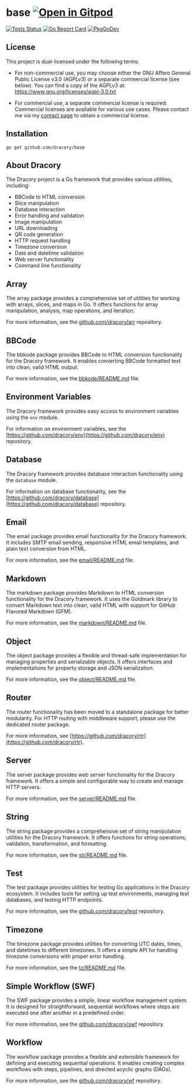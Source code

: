 # base <a href="https://gitpod.io/#https://github.com/dracory/base" style="float:right:"><img src="https://gitpod.io/button/open-in-gitpod.svg" alt="Open in Gitpod" loading="lazy"></a>

[![Tests Status](https://github.com/dracory/base/actions/workflows/tests.yml/badge.svg?branch=main)](https://github.com/dracory/base/actions/workflows/tests.yml)
[![Go Report Card](https://goreportcard.com/badge/github.com/dracory/base)](https://goreportcard.com/report/github.com/dracory/base)
[![PkgGoDev](https://pkg.go.dev/badge/github.com/dracory/base)](https://pkg.go.dev/github.com/dracory/base)

## License

This project is dual-licensed under the following terms:

- For non-commercial use, you may choose either the GNU Affero General Public License v3.0 (AGPLv3) _or_ a separate commercial license (see below). You can find a copy of the AGPLv3 at: https://www.gnu.org/licenses/agpl-3.0.txt

- For commercial use, a separate commercial license is required. Commercial licenses are available for various use cases. Please contact me via my [contact page](https://lesichkov.co.uk/contact) to obtain a commercial license.

## Installation

```
go get github.com/dracory/base
```

## About Dracory

The Dracory project is a Go framework that provides various utilities, including:

- BBCode to HTML conversion
- Slice manipulation
- Database interaction
- Error handling and validation
- Image manipulation
- URL downloading
- QR code generation
- HTTP request handling
- Timezone conversion
- Date and datetime validation
- Web server functionality
- Command line functionality


## Array

The array package provides a comprehensive set of utilities for working
with arrays, slices, and maps in Go.
It offers functions for array manipulation, analysis, map operations, and iteration.

For more information, see the [github.com/dracory/arr](https://github.com/dracory/arr) repository.

## BBCode

The bbkode package provides BBCode to HTML conversion functionality for the Dracory framework.
It enables converting BBCode formatted text into clean, valid HTML output.

For more information, see the [bbkode/README.md](bbkode/README.md) file.

## Environment Variables

The Dracory framework provides easy access to environment variables
using the `env` module.

For information on environment variables, see the [https://github.com/dracory/env](https://github.com/dracory/env) repository.

## Database

The Dracory framework provides database interaction functionality
using the `database` module.

For information on database functionality, see the [https://github.com/dracory/database](https://github.com/dracory/database) repository.

## Email

The email package provides email functionality for the Dracory framework.
It includes SMTP email sending, responsive HTML email templates, and plain text conversion from HTML.

For more information, see the [email/README.md](email/README.md) file.

## Markdown

The markdown package provides Markdown to HTML conversion functionality for the Dracory framework.
It uses the Goldmark library to convert Markdown text into clean, valid HTML with support for GitHub Flavored Markdown (GFM).

For more information, see the [markdown/README.md](markdown/README.md) file.

## Object

The object package provides a flexible and thread-safe implementation for managing properties and serializable objects.
It offers interfaces and implementations for property storage and JSON serialization.

For more information, see the [object/README.md](object/README.md) file.

## Router

The router functionality has been moved to a standalone package for better modularity.
For HTTP routing with middleware support, please use the dedicated router package.

For more information, see [https://github.com/dracory/rtr](https://github.com/dracory/rtr).

## Server

The server package provides web server functionality for the Dracory framework.
It offers a simple and configurable way to create and manage HTTP servers.

For more information, see the [server/README.md](server/README.md) file.

## String

The string package provides a comprehensive set of string manipulation utilities for the Dracory framework.
It offers functions for string operations, validation, transformation, and formatting.

For more information, see the [str/README.md](str/README.md) file.

## Test

The test package provides utilities for testing Go applications in the Dracory ecosystem.
It includes tools for setting up test environments, managing test databases, and testing HTTP endpoints.

For more information, see the [github.com/dracory/test](https://github.com/dracory/test) repository.

## Timezone

The timezone package provides utilities for converting UTC dates, times, and datetimes to different timezones.
It offers a simple API for handling timezone conversions with proper error handling.

For more information, see the [tz/README.md](tz/README.md) file.

## Simple Workflow (SWF)

The SWF package provides a simple, linear workflow management system.
It is designed for straightforward, sequential workflows where steps are executed
one after another in a predefined order.

For more information, see the [github.com/dracory/swf](https://github.com/dracory/swf) repository.

## Workflow

The workflow package provides a flexible and extensible framework for defining
and executing sequential operations.
It enables creating complex workflows with steps, pipelines, and directed
acyclic graphs (DAGs).

For more information, see the [github.com/dracory/wf](https://github.com/dracory/wf) repository.

